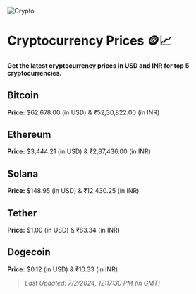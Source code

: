 
![Crypto](https://www.techguide.com.au/wp-content/uploads/2020/11/crypto3.jpeg)

# Cryptocurrency Prices 🪙📈

#### Get the latest cryptocurrency prices in USD and INR for top 5 cryptocurrencies.

## Bitcoin

**Price:** $62,678.00 (in USD) & ₹52,30,822.00 (in INR)

## Ethereum

**Price:** $3,444.21 (in USD) & ₹2,87,436.00 (in INR)

## Solana

**Price:** $148.95 (in USD) & ₹12,430.25 (in INR)

## Tether

**Price:** $1.00 (in USD) & ₹83.34 (in INR)

## Dogecoin

**Price:** $0.12 (in USD) & ₹10.33 (in INR)

> _Last Updated: 7/2/2024, 12:17:30 PM (in GMT)_
